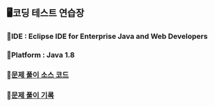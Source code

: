 ## 🖥️코딩 테스트 연습장
### 🚩IDE : Eclipse IDE for Enterprise Java and Web Developers
### 🚩Platform : Java 1.8
### 🚩[문제 풀이 소스 코드](https://github.com/HOONSSAC/Coding-test/tree/main/src)
### 🚩[문제 풀이 기록](https://velog.io/@b1uesoda/series/Coding-Test)
